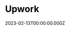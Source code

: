 ---
title: Upwork
website: https://www.upwork.com/
date: 2023-02-13T00:00:00.000Z
description: 
ssg:
  - Nuxtjs
css:
  
cms:
 
category:

draft: false
---